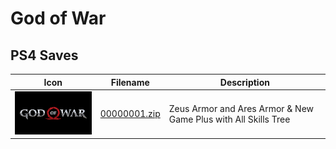 # God of War

## PS4 Saves

| Icon | Filename | Description |
|------|----------|-------------|
| ![God of War](icon0.png) | [00000001.zip](00000001.zip) | Zeus Armor and Ares Armor & New Game Plus with All Skills Tree |
